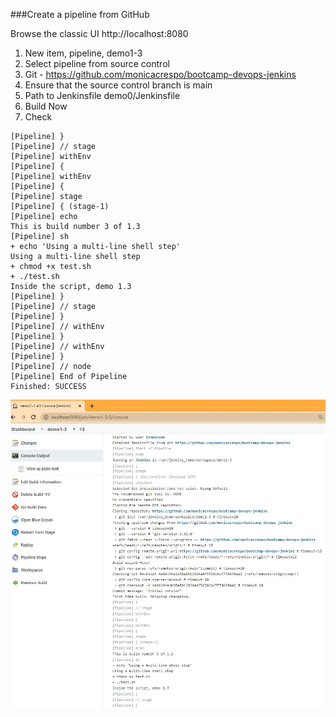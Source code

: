 ###Create a pipeline from GitHub

Browse the classic UI http://localhost:8080

1. New item, pipeline, demo1-3
2. Select pipeline from source control
3. Git - https://github.com/monicacrespo/bootcamp-devops-jenkins
4. Ensure that the source control branch is main
5. Path to Jenkinsfile demo0/Jenkinsfile
6. Build Now
7. Check

```
[Pipeline] }
[Pipeline] // stage
[Pipeline] withEnv
[Pipeline] {
[Pipeline] withEnv
[Pipeline] {
[Pipeline] stage
[Pipeline] { (stage-1)
[Pipeline] echo
This is build number 3 of 1.3
[Pipeline] sh
+ echo 'Using a multi-line shell step'
Using a multi-line shell step
+ chmod +x test.sh
+ ./test.sh
Inside the script, demo 1.3
[Pipeline] }
[Pipeline] // stage
[Pipeline] }
[Pipeline] // withEnv
[Pipeline] }
[Pipeline] // withEnv
[Pipeline] }
[Pipeline] // node
[Pipeline] End of Pipeline
Finished: SUCCESS
```

![Console Output](https://github.com/monicacrespo/bootcamp-devops-jenkins/blob/main/demo0/ConsoleOutput.JPG)